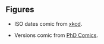 ## Figures

- ISO dates comic from [xkcd](http://xkcd.com/1179).

- Versions comic from [PhD Comics](http://phdcomics.com/comics/archive.php?comicid=1531).
